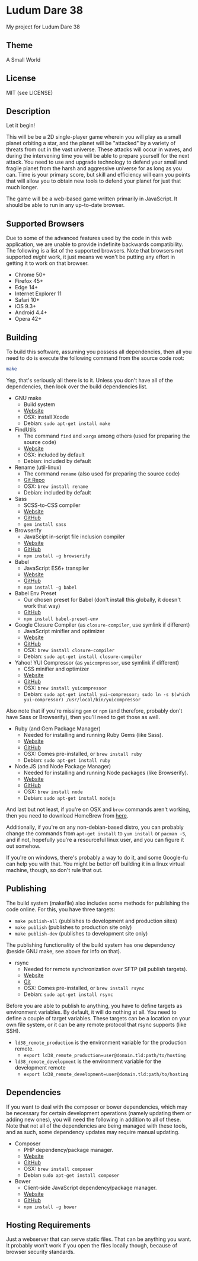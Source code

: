 Ludum Dare 38
=============

My project for Ludum Dare 38

Theme
-----

A Small World

License
-------

MIT (see LICENSE)

Description
-----------

Let it begin!

This will be be a 2D single-player game wherein you will play as a small planet
orbiting a star, and the planet will be "attacked" by a variety of threats from
out in the vast universe. These attacks will occur in waves, and during the
intervening time you will be able to prepare yourself for the next attack. You
need to use and upgrade technology to defend your small and fragile planet from
the harsh and aggressive universe for as long as you can. Time is your primary
score, but skill and efficiency will earn you points that will allow you to
obtain new tools to defend your planet for just that much longer.

The game will be a web-based game written primarily in JavaScript. It should be
able to run in any up-to-date browser.

Supported Browsers
------------------

Due to some of the advanced features used by the code in this web application,
we are unable to provide indefinite backwards compatibility. The following is a
list of the supported browsers. Note that browsers not supported *might* work,
it just means we won't be putting any effort in getting it to work on that
browser.

- Chrome 50+
- Firefox 45+
- Edge 14+
- Internet Explorer 11
- Safari 10+
- iOS 9.3+
- Android 4.4+
- Opera 42+

Building
--------

To build this software, assuming you possess all dependencies, then all you need
to do is execute the following command from the source code root:

```sh
make
```

Yep, that's seriously all there is to it. Unless you don't have all of the
dependencies, then look over the build dependencies list.

- GNU make
    - Build system
    - [Website](https://www.gnu.org/software/make/)
    - OSX: install Xcode
    - Debian: ```sudo apt-get install make```
- FindUtils
    - The command `find` and `xargs` among others (used for preparing the source code)
    - [Website](https://www.gnu.org/software/findutils/)
    - OSX: included by default
    - Debian: included by default
- Rename (util-linux)
    - The command `rename` (also used for preparing the source code)
    - [Git Repo](http://git.kernel.org/cgit/utils/util-linux/util-linux.git)
    - OSX: ```brew install rename```
    - Debian: included by default
- Sass
    - SCSS-to-CSS compiler
    - [Website](http://sass-lang.com/)
    - [GitHub](https://github.com/sass/sass)
    - ```gem install sass```
- Browserify
    - JavaScipt in-script file inclusion compiler
    - [Website](http://browserify.org/)
    - [GitHub](https://github.com/substack/node-browserify)
    - ```npm install -g browserify```
- Babel
    - JavaScript ES6+ transpiler
    - [Website](https://babeljs.io/)
    - [GitHub](https://github.com/babel/babel)
    - ```npm install -g babel```
- Babel Env Preset
    - Our chosen preset for Babel (don't install this globally, it doesn't work that way)
    - [GitHub](https://github.com/babel/babel-preset-env)
    - ```npm install babel-preset-env```
- Google Closure Compiler (as ```closure-compiler```, use symlink if different)
    - JavaScript minifier and optimizer
    - [Website](https://developers.google.com/closure/compiler/?hl=en)
    - [GitHub](https://github.com/google/closure-compiler)
    - OSX: ```brew install closure-compiler```
    - Debian: ```sudo apt-get install closure-compiler```
- Yahoo! YUI Compressor (as ```yuicompressor```, use symlink if different)
    - CSS minifier and optimizer
    - [Website](http://yui.github.io/yuicompressor/)
    - [GitHub](https://github.com/yui/yuicompressor)
    - OSX: ```brew install yuicompressor```
    - Debian: ```sudo apt-get install yui-compressor; sudo ln -s $(which yui-compressor) /usr/local/bin/yuicompressor```

Also note that if you're missing ```gem``` or ```npm``` (and therefore, probably
don't have Sass or Browserify), then you'll need to get those as well.

- Ruby (and Gem Package Manager)
    - Needed for installing and running Ruby Gems (like Sass).
    - [Website](https://www.ruby-lang.org/)
    - [GitHub](https://github.com/ruby/ruby)
    - OSX: Comes pre-installed, or ```brew install ruby```
    - Debian: ```sudo apt-get install ruby```
- Node.JS (and Node Package Manager)
    - Needed for installing and running Node packages (like Browserify).
    - [Website](https://nodejs.org/)
    - [GitHub](https://github.com/nodejs/node)
    - OSX: ```brew install node```
    - Debian: ```sudo apt-get install nodejs```

And last but not least, if you're on OSX and ```brew``` commands aren't working,
then you need to download HomeBrew from [here](http://brew.sh/).

Additionally, if you're on any non-debian-based distro, you can probably change
the commands from ```apt-get install``` to ```yum install``` or ```pacman -S```,
and if not, hopefully you're a resourceful linux user, and you can figure it out
somehow.

If you're on windows, there's probably a way to do it, and some Google-fu can
help you with that. You might be better off building it in a linux virtual
machine, though, so don't rule that out.

Publishing
----------

The build system (makefile) also includes some methods for publishing the code
online. For this, you have three targets:

- ```make publish-all``` (publishes to development and production sites)
- ```make publish``` (publishes to production site only)
- ```make publish-dev``` (publishes to development site only)

The publishing functionality of the build system has one dependency (beside GNU
make, see above for info on that).

- rsync
    - Needed for remote synchronization over SFTP (all publish targets).
    - [Website](https://rsync.samba.org/)
    - [Git](https://git.samba.org/rsync.git/?p=rsync.git)
    - OSX: Comes pre-installed, or ```brew install rsync```
    - Debian: ```sudo apt-get install rsync```

Before you are able to publish to anything, you have to define targets as
environment variables. By default, it will do nothing at all. You need to define
a couple of target variables. These targets can be a location on your own file
system, or it can be any remote protocol that rsync supports (like SSH).

- ```ld38_remote_production``` is the environment variable for the production remote.
    - ```export ld38_remote_production=user@domain.tld:path/to/hosting```
- ```ld38_remote_development``` is the environment variable for the development remote
    - ```export ld38_remote_development=user@domain.tld:path/to/hosting```

Dependencies
------------

If you want to deal with the composer or bower dependencies, which may be
necessary for certain development operations (namely updating them or adding new
ones), you will need the following in addition to all of these. Note that not
all of the dependencies are being managed with these tools, and as such, some
dependency updates may require manual updating.

- Composer
    - PHP dependency/package manager.
    - [Website](https://getcomposer.org/)
    - [GitHub](https://github.com/composer/composer)
    - OSX: ```brew install composer```
    - Debian ```sudo apt-get install composer```
- Bower
    - Client-side JavaScript dependency/package manager.
    - [Website](https://bower.io/)
    - [GitHub](https://github.com/bower/bower)
    - ```npm install -g bower```

Hosting Requirements
--------------------

Just a webserver that can serve static files. That can be anything you want. It
probably won't work if you open the files locally though, because of browser
security standards.
